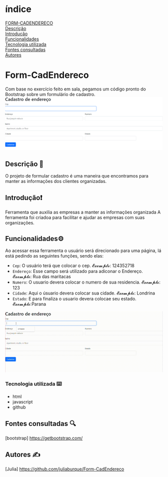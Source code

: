 # índice
[FORM-CADENDERECO](#form-cadendereco)  
[Descrição](#descri%C3%A7%C3%A3o)  
[Introdução](#introdu%C3%A7%C3%A3o)  
[Funcionalidades](#funcionalidades)  
[Tecnologia utilizada](#tecnologia-utilizadas)  
[Fontes consultadas](#fontes-consultadas)  
[Autores](#autores)

# Form-CadEndereco
Com base no exercício feito em sala, pegamos um código pronto do Bootstrap sobre um formulário de cadastro.
![image info](img/foto.png)

## Descrição 📝
 O projeto de formular cadastro é uma maneira que encontramos para manter as informações dos clientes organizadas.

## Introdução❗
Ferramenta que auxilia as empresas a manter as informações organizada
A ferramenta foi criadoa para facilitar e ajudar as empresas com suas organizações.

## Funcionalidades⚙️
Ao acessar essa ferramenta o usuário será direcionado para uma página, lá está pedindo as seguintes funções, sendo elas:
- `Cep`: O usuário terá que colocar o cep. 𝓔𝔁𝓮𝓶𝓹𝓵𝓸: 124352718  
-  `Endereço`: Esse campo será utilizado para adiconar o Endereço. 𝓔𝔁𝓮𝓶𝓹𝓵𝓸: Rua das maritacas  
- `Numero`: O usuario devera colocar o numero de sua residencia. 𝓔𝔁𝓮𝓶𝓹𝓵𝓸: 123
- `Cidade`: Aqui o úsuario devera colocar sua cidade. 𝓔𝔁𝓮𝓶𝓹𝓵𝓸: Londrina
- `Estado`:  E para finaliza o usuario devera colocae seu estado. 𝓔𝔁𝓮𝓶𝓹𝓵𝓸:Parana

![image info](img/Gravando-2023-10-04-113218.gif)

### Tecnologia utilizada ⌨️
* html
* javascript
* github

## Fontes consultadas 🔍
[bootstrap] https://getbootstrap.com/

## Autores ✍️
[Julia] https://github.com/juliaburque/Form-CadEndereco

